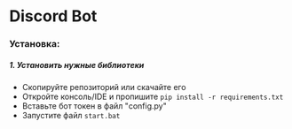 # Discord Bot

### Установка:
##### 1. Установить нужные библиотеки
- Скопируйте репозиторий или скачайте его 
- Откройте консоль/IDE и пропишите `pip install -r requirements.txt`
- Вставьте бот токен в файл "config.py"
- Запустите файл `start.bat`

```markdown(jfsdjfjksdnak)
